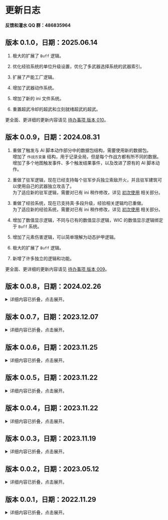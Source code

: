 # 更新日志

**反馈和灌水 QQ 群：486835964**



## 版本 0.1.0，日期：2025.06.14

1. 极大的扩展了 `Buff` 逻辑。

2. 优化经验系统的单位升级设置，优化了多武器选择系统的武器索引。

3. 扩展了产能工厂逻辑。

4. 增加了武器动作系统。

5. 增加了新的 ini 文件系统。

6. 重置超武冷却的超武和立刻就绪超武的超武。

更全面、更详细的更新内容请见 [待办事项 版本 010](/待办事项.md#待办事项-版本-010)。



## 版本 0.0.9，日期：2024.08.31

1. 重做了触发与 AI 脚本动作部分中的数据包结构，需要使用新的数据包。  
增加了 `作战方变量` 结构，用于记录全局，但是每个作战方都有所不同的数据。  
增加了多个地图触发事件、多个触发结果事件，以及改进了原有的 AI 脚本动作。

2. 重做了驻军逻辑，现在已经支持每个驻军步兵独立索敌开火，并且驻军建筑可以使用自己的武器独立攻击了。  
为了适应新的驻军逻辑，需要对已有 ini 稍作修改，详见 [初次使用](/迁移说明.md#初次使用) 相关部分。

3. 重做了经验系统，现在已支持真·多段升级，经验相关逻辑均已重做。  
为了适应新的经验系统，需要对已有 ini 稍作修改，详见 [初次使用](/迁移说明.md#初次使用) 相关部分。

4. 增加了数值显示逻辑，不同与已有的数值显示逻辑，WIC 的数值显示逻辑绑定于 `Buff` 系统。

5. 增加了元素伤害逻辑，可以简单理解为动态护甲逻辑。

6. 极大的扩展了 `Buff` 逻辑。

7. 新增了许多独立的逻辑和功能。

更全面、更详细的更新内容请见 [待办事项 版本 009](/待办事项.md#待办事项-版本-009)。



## 版本 0.0.8，日期：2024.02.26

<details>
<summary>详细内容已折叠，点击展开。</summary>

1. 增加了 `Buff` 逻辑。

2. 增加了判断单位之间数量关系的 AI 脚本动作 `29914` ~ `29919`。

3. 增加了操作Buff的 AI 脚本动作 `29920` ~ `29925`。

4. 增加了被影响的单位立刻执行脚本的弹头。

5. 增加了超出一定距离单位自动丢失目标的逻辑。

6. 修复了驻军对于大面积建筑的一些问题。

7. 修复了一个关于驻军的弹窗问题。

8. 进行了一点点优化。

9. 去除了 `WIC.` 前缀。

10. `[WIC.SuperWeaponList]` 改为 `[RandomSuperWeaponList]`。

</details>



## 版本 0.0.7，日期：2023.12.07

<details>
<summary>详细内容已折叠，点击展开。</summary>

1. 增加了更多驻军的微观设置。

2. 增加了作战方空闲单位立刻执行脚本的弹头。

3. 修复了驻军有概率无法正常射击的问题。

</details>



## 版本 0.0.6，日期：2023.11.25

<details>
<summary>详细内容已折叠，点击展开。</summary>

1. 增加了判断单位数量的 AI 脚本动作 `29910` ~ `29913`。

</details>



## 版本 0.0.5，日期：2023.11.22

<details>
<summary>详细内容已折叠，点击展开。</summary>

1. 增加了判断单位数量的 AI 脚本动作 `29909`。

</details>



## 版本 0.0.4，日期：2023.11.22

<details>
<summary>详细内容已折叠，点击展开。</summary>

1. 增加了驻军使用武器射程的功能。

2. 在 AI 脚本动作中，数据包改用 `IDCode` 来引用。

</details>



## 版本 0.0.3，日期：2023.11.19

<details>
<summary>详细内容已折叠，点击展开。</summary>

1. 增加了高级随机的 AI 脚本动作 `29907`。

2. 增加了判断单位数量的 AI 脚本动作 `29908`。

</details>



## 版本 0.0.2，日期：2023.05.12

<details>
<summary>详细内容已折叠，点击展开。</summary>

1. 修复了移动至坐标的 AI 脚本动作的错误。

</details>



## 版本 0.0.1，日期：2022.11.29

<details>
<summary>详细内容已折叠，点击展开。</summary>

1. 增加了数据包系统。

2. 增加了小队投放的超武。

3. 增加了失去视野的弹头。

4. 增加了随机跳转脚本的 AI 脚本动作 `29900`。

5. 增加了输出 CSF 文本的 AI 脚本动作 `29901`。

6. 增加了输出 `debug.log` 信息的 AI 脚本动作 `29902`。

7. 增加了施放超武的 AI 脚本动作 `29903`。

8. 增加了投放单位的 AI 脚本动作 `29904`。

9. 增加了移动至坐标的 AI 脚本动作 `29905`。

10. 增加了分裂小队的 AI 脚本动作 `29906`。

</details>